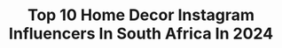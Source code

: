 ---
title: Top 10 Home Decor Instagram Influencers In South Africa In 2024
description: >-
  Find top home decor Instagram influencers in South Africa in 2024. Most popular hashtags: #homedecor #interiordecor #interiorstyling #decor.
platform: Instagram
hits: 16
text_top: Identify the top-rated Instagram influencers on inBeat.
text_bottom: Our search engine has 16 Instagram influencers like this in South Africa for you to work with.
profiles:
  - username: "tanjasovulj"
    fullname: >-
      Tanja Sovulj
    bio: >-
      Naš porodični dom u Novom Sadu •Home decor, Diy & Lifestyle Zdrav dom sa eteričnim uljima @everyday_tanja
    location: "South Africa"
    followers: 14840
    engagement: 248
    commentsToLikes: 0.084611
    id: ck135xuc13s9l0i19k3nywjof
    verified: false
    hashtags: "#creatingmemories, #myktchn, #kidsroomdecor, #familyhome"
  - username: "mrkyleclark"
    fullname: >-
      Kyle Clark
    bio: >-
      • Dr Sudesh Reddy on @real7delaan 🩺 • @the_g_list_za on @outtv Owner: @_clarkmedia @_theclarkcollection 📧: bookings@clarkmedia.co.za
    location: "South Africa"
    followers: 33868
    engagement: 20
    commentsToLikes: 0.001429
    id: ck5caa6tad0ni0i1194226uxl
    verified: false
    hashtags: "#interiordesign, #theharvesttable, #homedesign, #homestyling"
  - username: "yonies_home"
    fullname: >-
      Yonela Nako
    bio: >-
      Design | Decor | Lifestyle 📧: okuhlenako8@gmail.com 📤 : @yonies_projects_
    location: "South Africa"
    followers: 73820
    engagement: 34
    commentsToLikes: 0.008058
    id: cloxoe6lszbkx0j0803bj2jz1
    verified: false
    hashtags: "#kramervillecorner, #homedecor, #kramerville, #exclusivedesigns"
  - username: "michelethrossellinteriors"
    fullname: >-
      Michele Throssell
    bio: >-
      Interior Design Studio based in Ballito, South Africa.
    location: "South Africa"
    followers: 8967
    engagement: 427
    commentsToLikes: 0.035994
    id: ckaoxo31pe2pz0i78gkm739v4
    verified: false
    hashtags: "#inspiration, #designer, #interiorstyling, #interiorporn"
  - username: "rolenestrauss"
    fullname: >-
      Rolene Strauss
    bio: >-
      Mom and Wife ❤️ Entrepreneur 🙏🏼 Speaker 🎙 Author 🖊 Miss World 2014 🌎 🇿🇦 🕶️ Founder @rssunglasses.official
    location: "South Africa"
    followers: 323915
    engagement: 111
    commentsToLikes: 0.014359
    id: ck55j24gmw2r10i11fu9r70ze
    verified: true
    hashtags: "#skincare, #rolenestrauss, #biomedicalemporium, #athomewithrolene"
  - username: "tshego_chale"
    fullname: >-
      Tshego Chale
    bio: >-
      20k on TikTok 🎥 Home care - Lifestyle - Beauty 📩 tshegochale@gmail.com
    location: "South Africa"
    followers: 189814
    engagement: 96
    commentsToLikes: 0.008740
    id: ck6ts54wn2tjb0j71c8dxmopp
    verified: false
    hashtags: "#homecare, #aestetichome, #morningroutine, #headboard"
  - username: "victoriapaigey"
    fullname: >-
      Victoria Paige
    bio: >-
      Luxury travel | Photography | Marketing @whitecollar.m.house @beautifulplaces.photo.v viccipaige@gmail.com
    location: "South Africa"
    followers: 111084
    engagement: 66
    commentsToLikes: 0.000194
    id: ck0tvyzfzdeiy0i19itwq6mus
    verified: false
    hashtags: "#wildlife, #islandlife, #beautifuldestinations, #travel"
  - username: "zee.mbambo"
    fullname: >-
      Zee Mbambo 🇿🇦
    bio: >-
      Fashion, Beauty & Lifestyle Girl Mom 🎀
    location: "South Africa"
    followers: 102412
    engagement: 59
    commentsToLikes: 0.010095
    id: ck15tm7xcirse0i199c4ic4od
    verified: false
    hashtags: "#diorforever, #diorbeauty, #ootd, #diorlipmaximizer"
  - username: "theculturedcow"
    fullname: >-
      Shiro | Wairimu’s Daughter
    bio: >-
      African | Introvert | Lover of words and other nice things Email: theculturedcow@gmail.com
    location: "South Africa"
    followers: 41202
    engagement: 56
    commentsToLikes: 0.002753
    id: ck5c0pmkptlmg0i11whqhf7rp
    verified: false
    hashtags: "#homestyle, #foryourshadeofbeautiful, #home, #theculturedcow"
  - username: "miss_luckypony"
    fullname: >-
      Angie Batis Durrant
    bio: >-
      JHB based photographer 🖤 Content creator 🖤 Blogger🖤 Mail/DM to collaborate angie@luckypony.co.za
    location: "South Africa"
    followers: 46657
    engagement: 51
    commentsToLikes: 0.013498
    id: ck138oy1tha770i1924a66pqw
    verified: false
    hashtags: "#kidsfashion, #cottononkids, #lucky, #lpmademebakeit"
---